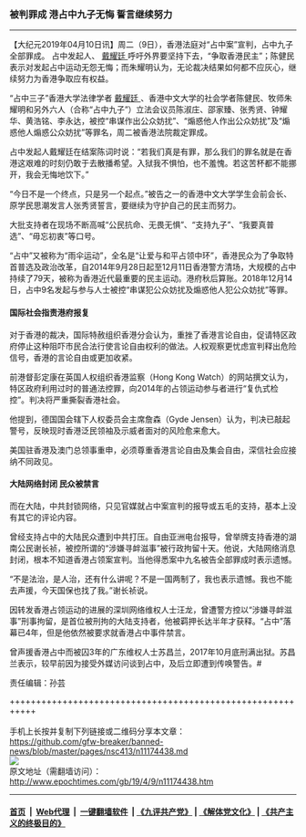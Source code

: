 ### 被判罪成 港占中九子无悔 誓言继续努力
------------------------

<p>
 【大纪元2019年04月10日讯】周二（9日），香港法庭对“占中案”宣判，占中九子全部罪成。 占中发起人、
 <a href="http://www.epochtimes.com/gb/tag/%E6%88%B4%E8%80%80%E5%BB%B7.html">
  戴耀廷
 </a>
 呼吁外界要坚持下去，“争取香港民主”；陈健民表示对发起占中运动无怨无悔；而朱耀明认为，无论裁决结果如何都不应灰心，继续努力为香港争取应有权益。
</p>
<p>
 “占中三子”香港大学法律学者
 <a href="http://www.epochtimes.com/gb/tag/%E6%88%B4%E8%80%80%E5%BB%B7.html">
  戴耀廷
 </a>
 、香港中文大学的社会学者陈健民、牧师朱耀明和另外六人（合称“占中九子”）立法会议员陈淑庄、邵家臻、张秀贤、钟耀华、黄浩铭、李永达，被控“串谋作出公众妨扰”、“煽惑他人作出公众妨扰”及“煽惑他人煽惑公众妨扰”等罪名，周二被香港法院裁定罪成。
</p>
<p>
 占中发起人戴耀廷在结案陈词时说：“若我们真是有罪，那么我们的罪名就是在香港这艰难的时刻仍敢于去散播希望。入狱我不惧怕，也不羞愧。若这苦杯都不能挪开，我会无悔地饮下。”
</p>
<p>
 “今日不是一个终点，只是另一个起点。”被告之一的香港中文大学学生会前会长、原学民思潮发言人张秀贤誓言，要继续为守护自己的民主而努力。
</p>
<p>
 大批支持者在现场不断高喊“公民抗命、无畏无惧”、“支持九子”、“我要真普选”、“毋忘初衷”等口号。
</p>
<p>
 “占中”又被称为“雨伞运动”，全名是“让爱与和平占领中环”，香港民众为了争取特首普选及政治改革，自2014年9月28日起至12月11日香港警方清场，大规模的占中持续了79天，被称为香港近代最重要的民主运动。港府秋后算账。2018年12月14日，占中9名发起与参与人士被控“串谋犯公众妨扰及煽惑他人犯公众妨扰”等罪。
</p>
<h4>
 国际社会指责港府报复
</h4>
<p>
 对于香港的裁决，国际特赦组织香港分会认为，重挫了香港言论自由，促请特区政府停止这种阻吓市民合法行使言论自由权利的做法。人权观察更忧虑宣判释出危险信号，香港的言论自由或更加收紧。
</p>
<p>
 前港督彭定康在英国人权组织香港监察（Hong Kong Watch）的网站撰文认为，特区政府利用过时的普通法控罪，向2014年的占领运动参与者进行“复仇式检控”。判决将严重撕裂香港社会。
</p>
<p>
 他提到，德国国会辖下人权委员会主席詹森（Gyde Jensen）认为，判决已敲起警号，反映现时香港泛民领袖及示威者面对的风险愈来愈大。
</p>
<p>
 美国驻香港及澳门总领事重申，必须尊重香港言论自由及集会自由，深信社会应接纳不同政见。
</p>
<h4>
 大陆网络封闭 民众被禁言
</h4>
<p class="mceContentBody documentContent">
 而在大陆，中共封锁网络，只见官媒就占中案宣判的报导或五毛的支持，基本上没有其它的评论内容。
</p>
<p class="mceContentBody documentContent">
 曾经支持占中的大陆民众遭到中共打压。自由亚洲电台报导，曾举牌支持香港的湖南公民谢长祯，被控所谓的“涉嫌寻衅滋事”被行政拘留十天。他说，大陆网络消息封闭，根本不知道香港占领案宣判。当他得悉案中九名被告全部罪成时表示遗憾。
</p>
<p class="mceContentBody documentContent">
 “不是法治，是人治，还有什么讲呢？不是一国两制了，我也表示遗憾。我也不能去声援，今天国保也找了我。”谢长祯说。
</p>
<p class="mceContentBody documentContent">
 因转发香港占领运动的进展的深圳网络维权人士汪龙，曾遭警方控以“涉嫌寻衅滋事”刑事拘留，是首位被刑拘的大陆支持者，他被羁押长达半年才获释。“占中”落幕已4年，但是他依然被要求就香港占中事件禁言。
</p>
<p class="mceContentBody documentContent">
 曾声援香港占中而被囚3年的广东维权人士苏昌兰，2017年10月底刑满出狱。苏昌兰表示，较早前因为接受外媒访问谈到占中，及后立即遭到传唤警告。#
</p>
<p>
 责任编辑：孙芸
</p>

+++++++++++++++++++++++++++++++++++++++++++++++++++++++++++<br/><br/>
手机上长按并复制下列链接或二维码分享本文章：<br/>
https://github.com/gfw-breaker/banned-news/blob/master/pages/nsc413/n11174438.md <br/>
<a href='https://github.com/gfw-breaker/banned-news/blob/master/pages/nsc413/n11174438.md'><img src='https://github.com/gfw-breaker/banned-news/blob/master/pages/nsc413/n11174438.md.png'/></a> <br/>
原文地址（需翻墙访问）：http://www.epochtimes.com/gb/19/4/9/n11174438.htm


------------------------
#### [首页](https://github.com/gfw-breaker/banned-news/blob/master/README.md) &nbsp;|&nbsp; [Web代理](https://github.com/labour-camp/helloworld) &nbsp;|&nbsp; [一键翻墙软件](https://github.com/gfw-breaker/nogfw/blob/master/README.md) &nbsp;| [《九评共产党》](https://github.com/gfw-breaker/9ping.md/blob/master/README.md#九评之一评共产党是什么) | [《解体党文化》](https://github.com/gfw-breaker/jtdwh.md/blob/master/README.md) | [《共产主义的终极目的》](https://github.com/gfw-breaker/gczydzjmd.md/blob/master/README.md)

